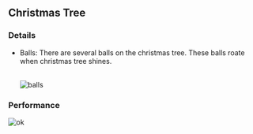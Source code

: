 ## Christmas Tree


### Details
 - Balls:
    There are several balls on the christmas tree. These balls roate when christmas tree shines. <br />
     <br />
  
   ![balls](https://cloud.githubusercontent.com/assets/16565587/24786859/6cf7d5f8-1b19-11e7-9a0d-7ca085157513.gif)

### Performance

  ![ok](https://cloud.githubusercontent.com/assets/16565587/24786708/7c3480a8-1b18-11e7-9036-346c54370257.gif)
